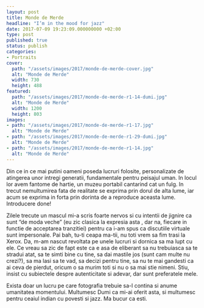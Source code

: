```yaml
---
layout: post
title: Monde de Merde
headline: "I’m in the mood for jazz"
date: 2017-07-09 19:23:09.000000000 +02:00
type: post
published: true
status: publish
categories:
- Portraits
cover:
  path: "/assets/images/2017/monde-de-merde-cover.jpg"
  alt: "Monde de Merde"
  width: 730
  height: 488
featured:
  path: "/assets/images/2017/monde-de-merde-r1-14-dumi.jpg"
  alt: "Monde de Merde"
  width: 1200
  height: 803
images:
- path: "/assets/images/2017/monde-de-merde-r1-17.jpg"
  alt: "Monde de Merde"
- path: "/assets/images/2017/monde-de-merde-r1-29-dumi.jpg"
  alt: "Monde de Merde"
- path: "/assets/images/2017/monde-de-merde-r1-14.jpg"
  alt: "Monde de Merde"
---
```


Din ce in ce mai putini oameni poseda lucruri folosite, personalizate de atingerea unor intregi generatii, fundamentale pentru peisajul uman. In locul lor avem fantome de hartie, un muzeu portabil cantarind cat un fulg. In trecut nemultumirea fata de realitate se exprima prin dorul de alta lume, iar acum se exprima in forta prin dorinta de a reproduce aceasta lume. Introducere done!

Zilele trecute un mascul mi-a scris foarte nervos si cu intentii de jignire ca sunt “de moda veche” (eu zic clasica la expresia asta , dar na, fiecare in functie de acceptarea tranzitiei) pentru ca i-am spus ca discutiile virtuale sunt impersonale. Pai bah, tu-ti ceapa ma-tii, nu toti vrem sa fim trasi la Xerox. Da, m-am nascut revoltata pe unele lucruri si dornica sa ma lupt cu ele. Ce vreau sa zic de fapt este ca e asa de eliberant sa nu trebuiasca sa te stradui atat, sa te simti bine cu tine, sa dai mastile jos (sunt cam multe nu crezi?), sa ma lasi sa te vad, sa decizi pentru tine, sa nu te mai gandesti ca ai ceva de pierdut, oricum o sa murim toti si nu o sa mai stie nimeni. Stiu, insist cu subiectele despre autenticitate si adevar, dar sunt preferatele mele.

Exista doar un lucru pe care fotografia trebuie sa-l contina si anume umanitatea momentului. Multumesc Dumi ca mi-ai oferit asta, si multumesc pentru ceaiul indian cu povesti si jazz. Ma bucur ca esti.
